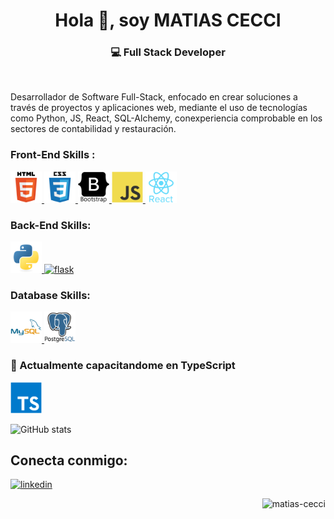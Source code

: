 <h1 align="center">Hola 👋, soy MATIAS CECCI</h1>

<h3 align="center">💻 Full Stack Developer</h3>

<br>

 <p> Desarrollador de Software Full-Stack, enfocado en crear soluciones a través de proyectos y aplicaciones web, mediante el uso de tecnologías como Python, JS, React, SQL-Alchemy, conexperiencia comprobable en los sectores de contabilidad y restauración.</p>
 
<h3 align="left">Front-End Skills : </h3>
<p align="left">
<a href="https://www.w3.org/html/" target="_blank" rel="noreferrer"> <img src="https://raw.githubusercontent.com/devicons/devicon/master/icons/html5/html5-original-wordmark.svg" alt="html5" width="50" height="50"/> </a>   <a href="https://www.w3schools.com/css/" target="_blank" rel="noreferrer"> <img src="https://raw.githubusercontent.com/devicons/devicon/master/icons/css3/css3-original-wordmark.svg" alt="css3" width="50" height="50"/> </a>    <a href="https://getbootstrap.com" target="_blank" rel="noreferrer"> <img src="https://raw.githubusercontent.com/devicons/devicon/master/icons/bootstrap/bootstrap-plain-wordmark.svg" alt="bootstrap" width="50" height="50"/> </a>   <a href="https://developer.mozilla.org/en-US/docs/Web/JavaScript" target="_blank" rel="noreferrer"> <img src="https://raw.githubusercontent.com/devicons/devicon/master/icons/javascript/javascript-original.svg" alt="javascript" width="50" height="50"/> </a>   <a href="https://reactjs.org/" target="_blank" rel="noreferrer"> <img src="https://raw.githubusercontent.com/devicons/devicon/master/icons/react/react-original-wordmark.svg" alt="react" width="50" height="50"/> </a></p>

<h3 align="left">Back-End Skills:  </h3>

<p align="left">
<a href="https://www.python.org" target="_blank" rel="noreferrer"> <img src="https://raw.githubusercontent.com/devicons/devicon/master/icons/python/python-original.svg" alt="python" width="50" height="50"/> </a> <a href="https://flask.palletsprojects.com/" target="_blank" rel="noreferrer"> <img src="https://www.vectorlogo.zone/logos/pocoo_flask/pocoo_flask-icon.svg" alt="flask" width="50" height="50"/> </a> </p>

<h3 align="left">Database Skills:  </h3>
<p align="left"> <a href="https://www.mysql.com/" target="_blank" rel="noreferrer"> <img src="https://raw.githubusercontent.com/devicons/devicon/master/icons/mysql/mysql-original-wordmark.svg" alt="mysql" width="50" height="50"/> </a> <a href="https://www.postgresql.org" target="_blank" rel="noreferrer"> <img src="https://raw.githubusercontent.com/devicons/devicon/master/icons/postgresql/postgresql-original-wordmark.svg" alt="postgresql" width="50" height="50"/> </a> </p>

<h3 align="left"> 🌱  Actualmente capacitandome en TypeScript</h3>
<p align="left"> <a href="https://www.typescriptlang.org/" target="_blank" rel="noreferrer"> <img src="https://raw.githubusercontent.com/devicons/devicon/master/icons/typescript/typescript-original.svg" alt="typescript" width="50" height="50"/> </a>
</p>




![GitHub stats](https://github-readme-stats.vercel.app/api?username=MATIAS-CECCI&show_icons=true&theme=dark)  

<h2 align="left"> Conecta conmigo: </h2>


<a href="https://www.linkedin.com/in/matias-exequiel-cecci" target="_blank" rel="noreferrer"> <img  src="https://cdn.jsdelivr.net/npm/simple-icons@3.0.1/icons/linkedin.svg" alt="linkedin" width="50" height="50"/></a> 
<br/>


<p align="RIGHT"> <img src="https://komarev.com/ghpvc/?username=matias-cecci&label=Profile%20views&color=0e75b6&style=flat" alt="matias-cecci" /> </p>

